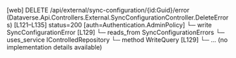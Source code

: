 [web] DELETE /api/external/sync-configuration/{id:Guid}/error  (Dataverse.Api.Controllers.External.SyncConfigurationController.DeleteErrors)  [L121–L135] status=200 [auth=Authentication.AdminPolicy]
  └─ write SyncConfigurationError [L129]
    └─ reads_from SyncConfigurationErrors
  └─ uses_service IControlledRepository<SyncConfigurationError>
    └─ method WriteQuery [L129]
      └─ ... (no implementation details available)

